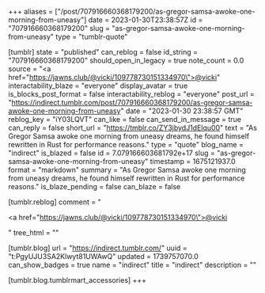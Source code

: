 +++
aliases = ["/post/707916660368179200/as-gregor-samsa-awoke-one-morning-from-uneasy"]
date = 2023-01-30T23:38:57Z
id = "707916660368179200"
slug = "as-gregor-samsa-awoke-one-morning-from-uneasy"
type = "tumblr-quote"

[tumblr]
state = "published"
can_reblog = false
id_string = "707916660368179200"
should_open_in_legacy = true
note_count = 0.0
source = "<a href=\"https://jawns.club/@vicki/109778730151334970\">@vicki</a>"
interactability_blaze = "everyone"
display_avatar = true
is_blocks_post_format = false
interactability_reblog = "everyone"
post_url = "https://indirect.tumblr.com/post/707916660368179200/as-gregor-samsa-awoke-one-morning-from-uneasy"
date = "2023-01-30 23:38:57 GMT"
reblog_key = "iY03LQVT"
can_like = false
can_send_in_message = true
can_reply = false
short_url = "https://tmblr.co/ZY3jbydJ1dElqu00"
text = "As Gregor Samsa awoke one morning from uneasy dreams, he found himself rewritten in Rust for performance reasons."
type = "quote"
blog_name = "indirect"
is_blazed = false
id = 7.079166603681792e+17
slug = "as-gregor-samsa-awoke-one-morning-from-uneasy"
timestamp = 1675121937.0
format = "markdown"
summary = "As Gregor Samsa awoke one morning from uneasy dreams, he found himself rewritten in Rust for performance reasons."
is_blaze_pending = false
can_blaze = false

[tumblr.reblog]
comment = "<p><a href=\"https://jawns.club/@vicki/109778730151334970\">@vicki</a></p>"
tree_html = ""

[tumblr.blog]
url = "https://indirect.tumblr.com/"
uuid = "t:PgyUJU3SA2Klwyt81UWAwQ"
updated = 1739757070.0
can_show_badges = true
name = "indirect"
title = "indirect"
description = ""

[tumblr.blog.tumblrmart_accessories]
+++
